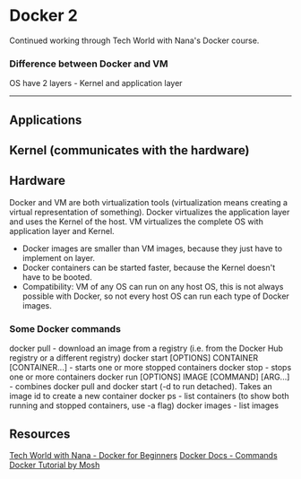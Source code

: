 # Docker 2
Continued working through Tech World with Nana's Docker course.

### Difference between Docker and VM
OS have 2 layers - Kernel and application layer

---------
Applications
---------
Kernel (communicates with the hardware)
---------
Hardware
---------

Docker and VM are both virtualization tools (virtualization means creating a
virtual representation of something).
Docker virtualizes the application layer and uses the Kernel of the host.
VM virtualizes the complete OS with application layer and Kernel.
- Docker images are smaller than VM images, because they just have to implement on layer.
- Docker containers can be started faster, because the Kernel doesn't have to be booted.
- Compatibility: VM of any OS can run on any host OS, this is not always possible
with Docker, so not every host OS can run each type of Docker images.

### Some Docker commands
docker pull - download an image from a registry (i.e. from the Docker Hub registry or a different registry)
docker start [OPTIONS] CONTAINER [CONTAINER...] - starts one or more stopped containers
docker stop - stops one or more containers
docker run [OPTIONS] IMAGE [COMMAND] [ARG...] - combines docker pull and docker start 
(-d to run detached). Takes an image id to create a new container
docker ps - list containers (to show both running and stopped containers, use -a flag)
docker images - list images

## Resources
[Tech World with Nana - Docker for Beginners](https://www.youtube.com/watch?v=3c-iBn73dDE)
[Docker Docs - Commands](https://docs.docker.com/engine/reference/commandline/docker/)
[Docker Tutorial by Mosh](https://www.youtube.com/watch?v=pTFZFxd4hOI)
